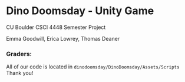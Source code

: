 # Dino Doomsday - Unity Game
CU Boulder CSCI 4448 Semester Project

Emma Goodwill, Erica Lowrey, Thomas Deaner


### Graders:

All of our code is located in `dinodoomsday/DinoDoomsday/Assets/Scripts`
Thank you!
